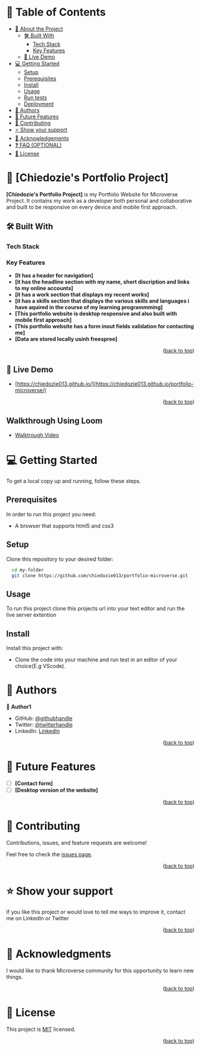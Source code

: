 <a name="readme-top"></a>

# 📗 Table of Contents

- [📖 About the Project](#about-project)
  - [🛠 Built With](#built-with)
    - [Tech Stack](#tech-stack)
    - [Key Features](#key-features)
  - [🚀 Live Demo](#live-demo)
- [💻 Getting Started](#getting-started)
  - [Setup](#setup)
  - [Prerequisites](#prerequisites)
  - [Install](#install)
  - [Usage](#usage)
  - [Run tests](#run-tests)
  - [Deployment](#triangular_flag_on_post-deployment)
- [👥 Authors](#authors)
- [🔭 Future Features](#future-features)
- [🤝 Contributing](#contributing)
- [⭐️ Show your support](#support)
- [🙏 Acknowledgements](#acknowledgements)
- [❓ FAQ (OPTIONAL)](#faq)
- [📝 License](#license)

# 📖 [Chiedozie's Portfolio Project] <a name="about-project"></a>

**[Chiedozie's Portfolio Project]** is my Portfolio Website for Microverse Project. It contains my work as a developer both personal and collaborative and built to be responsive on every device and mobile first approach.

## 🛠 Built With <a name="HTML and CSS"></a>

### Tech Stack <a name="Front end"></a>

### Key Features <a name="key-features"></a>

- **[It has a header for navigation]**
- **[it has the headline section with my name, short discription and links to my online accounts]**
- **[it has a work section that displays my recent works]**
- **[it has a skills section that displays the various skills and languages i have aquired in the course of my learning programmming]**
- **[This portfolio website is desktop responsive and also built with mobile first approach]**
- **[This portfolio website has a form inout fields validation for contacting me]**
- **[Data are stored locally usinh freespree]**

<p align="right">(<a href="#readme-top">back to top</a>)</p>

## 🚀 Live Demo <a name="live-demo"></a>

- [https://chiedozie013.github.io/](https://chiedozie013.github.io/portfolio-microverse/)

<p align="right">(<a href="#readme-top">back to top</a>)</p>

## Walkthrough Using Loom

- [Walktrough Video](https://www.loom.com/share/2089dc55382a4695a2da324a881ee209?sid=c3e95f43-339f-4598-8ec0-d0ec5031dcec)

# 💻 Getting Started <a name="getting-started"></a>

To get a local copy up and running, follow these steps.

## Prerequisites

In order to run this project you need:

- A browser that supports html5 and css3

## Setup

Clone this repository to your desired folder:

```sh
  cd my-folder
  git clone https://github.com/chiedozie013/portfolio-microverse.git
```

## Usage

To run this project clone this projects url into your text editor and run the live server extention

## Install

Install this project with:

- Clone the code into your machine and run test in an editor of your choice(E.g VScode).

# 👥 Authors <a name="authors"></a>

👤 **Author1**

- GitHub: [@githubhandle](https://github.com/chiedozie013)
- Twitter: [@twitterhandle](https://twitter.com/edoziey)
- LinkedIn: [LinkedIn](https://www.linkedin.com/in/chiedozie013/)

<p align="right">(<a href="#readme-top">back to top</a>)</p>

# 🔭 Future Features <a name="future-features"></a>

- [ ] **[Contact form]**
- [ ] **[Desktop version of the website]**

<p align="right">(<a href="#readme-top">back to top</a>)</p>

# 🤝 Contributing <a name="contributing"></a>

Contributions, issues, and feature requests are welcome!

Feel free to check the [issues page](https://github.com/chiedozie013/portfolio-microverse/issues).

<p align="right">(<a href="#readme-top">back to top</a>)</p>

# ⭐️ Show your support <a name="support"></a>

If you like this project or would love to tell me ways to improve it, contact me on LinkedIn or Twitter

<p align="right">(<a href="#readme-top">back to top</a>)</p>

# 🙏 Acknowledgments <a name="acknowledgements"></a>

I would like to thank Microverse community for this opportunity to learn new things.

<p align="right">(<a href="#readme-top">back to top</a>)</p>

# 📝 License <a name="license"></a>

This project is [MIT](https://github.com/chiedozie013/portfolio-microverse/blob/main/LICENSE) licensed.

<p align="right">(<a href="#readme-top">back to top</a>)</p>
